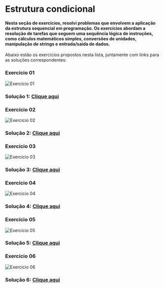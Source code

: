 # Estrutura condicional

#### Nesta seção de exercícios, resolvi problemas que envolvem a aplicação da estrutura sequencial em programação. Os exercícios abordam a resolução de tarefas que seguem uma sequência lógica de instruções, como cálculos matemáticos simples, conversões de unidades, manipulação de strings e entrada/saída de dados.

Abaixo estão os exercícios propostos nesta lista, juntamente com links para as soluções correspondentes:

###  Exercício 01
<img src="imgs/1.png" alt="Exercicio 01">

### Solução 1: [Clique aqui](/Exercícios/Estrutura%20sequencial/src/exercicio01/Program.java)


###  Exercício 02
<img src="imgs/2.png" alt="Exercicio 02">

### Solução 2: [Clique aqui](/Exercícios/Estrutura%20sequencial/src/exercicio02/Program.java)


###  Exercício 03
<img src="imgs/3.png" alt="Exercicio 03">

### Solução 3: [Clique aqui](/Exercícios/Estrutura%20sequencial/src/exercicio03/Program.java)

###  Exercício 04
<img src="imgs/4.png" alt="Exercicio 04">

### Solução 4: [Clique aqui](/Exercícios/Estrutura%20sequencial/src/exercicio04/Program.java)

###  Exercício 05
<img src="imgs/5.png" alt="Exercicio 05">

### Solução 5: [Clique aqui](/Exercícios/Estrutura%20sequencial/src/exercicio05/Program.java)

###  Exercício 06
<img src="imgs/6.png" alt="Exercicio 06">

### Solução 6: [Clique aqui](/Exercícios/Estrutura%20sequencial/src/exercicio06/Program.java)
